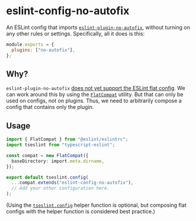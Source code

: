 # eslint-config-no-autofix

An ESLint config that imports [`eslint-plugin-no-autofix`](https://github.com/aladdin-add/eslint-plugin/tree/master/packages/no-autofix), without turning on any other rules or settings. Specifically, all it does is this:

```js
module.exports = {
  plugins: ["no-autofix"],
};
```

## Why?

`eslint-plugin-no-autofix` [does not yet support the ESLint flat config](https://github.com/aladdin-add/eslint-plugin/issues/92). We can work around this by using the [`FlatCompat`](https://eslint.org/docs/latest/use/configure/migration-guide#using-eslintrc-configs-in-flat-config) utility. But that can only be used on configs, not on plugins. Thus, we need to arbitrarily compose a config that contains only the plugin.

## Usage

```ts
import { FlatCompat } from "@eslint/eslintrc";
import tseslint from "typescript-eslint";

const compat = new FlatCompat({
  baseDirectory: import.meta.dirname,
});

export default tseslint.config(
  ...compat.extends("eslint-config-no-autofix"),
  // Add your other configuration here.
);
```

(Using the [`tseslint.config`](https://typescript-eslint.io/packages/typescript-eslint#config) helper function is optional, but composing flat configs with the helper function is considered best practice.)
